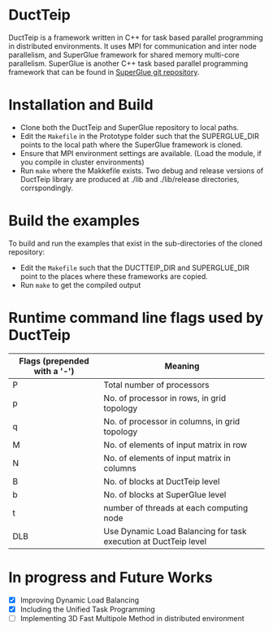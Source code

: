 # DuctTeip
DuctTeip is a framework written in C++ for task based parallel programming in distributed environments. It uses MPI for communication and inter node parallelism, and SuperGlue framework for shared memory multi-core parallelism.
SuperGlue is another C++ task based parallel programming framework that can be found in [SuperGlue git repository](https://github.com/tillenius/superglue.git).

# Installation and Build
- Clone both the DuctTeip and SuperGlue repository to local paths.
- Edit the `Makefile` in the Prototype folder such that the SUPERGLUE_DIR points to the local path where the SuperGlue framework is cloned.
- Ensure that MPI environment settings are available. (Load the module, if you compile in cluster environments)
- Run `make` where the Makkefile exists. Two debug and release versions of DuctTeip library are produced at ./lib and ./lib/release directories, corrspondingly.

# Build the examples
To build and run the examples that exist in the sub-directories of the cloned repository:
- Edit the `Makefile` such that the DUCTTEIP_DIR and SUPERGLUE_DIR point to the places where these frameworks are copied.
- Run `make` to get the compiled output
# Runtime command line flags used by DuctTeip
Flags (prepended with a '-') | Meaning
---------------------------- | --------
 P| Total number of processors
 p| No. of processor in rows, in grid topology
 q| No. of processor in columns, in grid topology
 M| No. of elements of input matrix in row
 N| No. of elements of input matrix in columns
 B| No. of blocks at DuctTeip level 
 b| No. of blocks at SuperGlue level
 t| number of threads at each computing node
 DLB | Use Dynamic Load Balancing for task execution at DuctTeip level

# In progress and Future Works
- [x] Improving Dynamic Load Balancing
- [x] Including the Unified Task Programming
- [ ] Implementing 3D Fast Multipole Method in distributed environment
